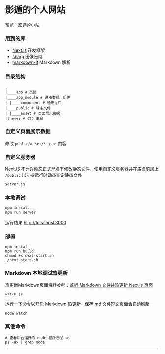 # 影遁的个人网站

预览：[影遁的小站](https://shadowmeld.cool)

### 用到的库
- [Next.js](https://nextjs.org/) 开发框架
- [sharp](https://sharp.pixelplumbing.com/) 图像压缩
- [markdown-it](https://github.com/markdown-it/markdown-it) Markdown 解析

### 目录结构

```
.
|____app # 页面
|____app_module # 通用数据、组件
| |____component # 通用组件
|____public # 静态文件
| |____asset # 页面展示数据
|themes # CSS 主题
```

### 自定义页面展示数据

修改 `public/asset/*.json` 内容

### 自定义服务器

NextJS 不允许动态正式环境下修改静态文件，使用自定义服务器并在路径前加上 `/public` 以支持运行时动态查询静态文件

`server.js`

### 本地调试

```bash
npm install
npm run server
```

运行结果 [http://localhost:3000](http://localhost:3000)


### 部署

```
npm install
npm run build
chmod +x next-start.sh
./next-start.sh
```

### Markdown 本地调试热更新

热更新Markdown页面资料参考：[监听 Markdown 文件并热更新 Next.js 页面](https://gauliang.github.io/blogs/2022/watch-markdown-files-and-hot-load-the-nextjs-page/)

`watch.js`

运行一下命令以开启 Markdown 热更新，保存 md 文件短文页面会自动刷新
```
node watch
```

### 其他命令

```
# 查看后台运行的 node 程序进程 id
ps -ax | grep node 
```

---